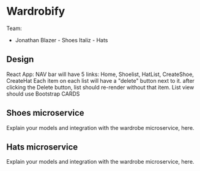 # Wardrobify

Team:

* Jonathan Blazer - Shoes
Italiz - Hats

## Design

React App:
    NAV bar will have 5 links: Home, Shoelist, HatList, CreateShoe, CreateHat
    Each item on each list will have a "delete" button next to it.
        after clicking the Delete button, list should re-render without that item.
    List view should use Bootstrap CARDS

## Shoes microservice

Explain your models and integration with the wardrobe
microservice, here.

## Hats microservice

Explain your models and integration with the wardrobe
microservice, here.
